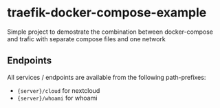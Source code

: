 # traefik-docker-compose-example
Simple project to demostrate the combination between docker-compose and trafic with separate compose files and one network


## Endpoints
All services / endpoints are available from the following path-prefixes:
- `{server}/cloud` for nextcloud
- `{server}/whoami` for whoami
